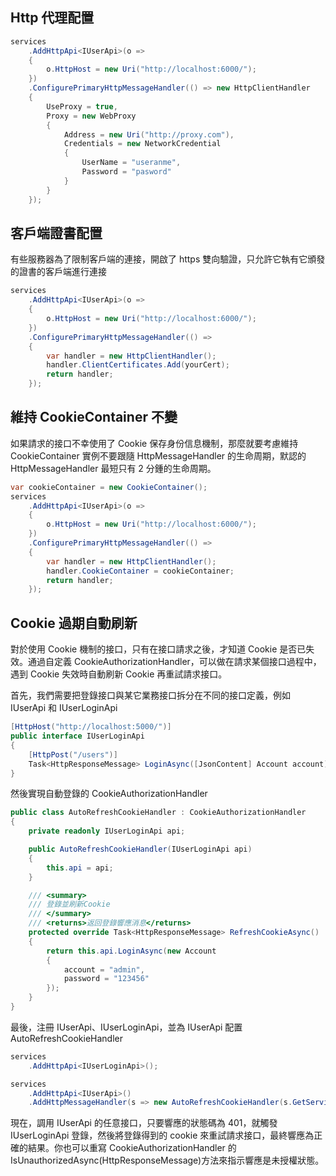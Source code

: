 ## Http 代理配置

```csharp
services
    .AddHttpApi<IUserApi>(o =>
    {
        o.HttpHost = new Uri("http://localhost:6000/");
    })
    .ConfigurePrimaryHttpMessageHandler(() => new HttpClientHandler
    {
        UseProxy = true,
        Proxy = new WebProxy
        {
            Address = new Uri("http://proxy.com"),
            Credentials = new NetworkCredential
            {
                UserName = "useranme",
                Password = "pasword"
            }
        }
    });
```

## 客戶端證書配置

有些服務器為了限制客戶端的連接，開啟了 https 雙向驗證，只允許它執有它頒發的證書的客戶端進行連接

```csharp
services
    .AddHttpApi<IUserApi>(o =>
    {
        o.HttpHost = new Uri("http://localhost:6000/");
    })
    .ConfigurePrimaryHttpMessageHandler(() =>
    {
        var handler = new HttpClientHandler();
        handler.ClientCertificates.Add(yourCert);
        return handler;
    });
```

## 維持 CookieContainer 不變

如果請求的接口不幸使用了 Cookie 保存身份信息機制，那麼就要考慮維持 CookieContainer 實例不要跟隨 HttpMessageHandler 的生命周期，默認的 HttpMessageHandler 最短只有 2 分鍾的生命周期。

```csharp
var cookieContainer = new CookieContainer();
services
    .AddHttpApi<IUserApi>(o =>
    {
        o.HttpHost = new Uri("http://localhost:6000/");
    })
    .ConfigurePrimaryHttpMessageHandler(() =>
    {
        var handler = new HttpClientHandler();
        handler.CookieContainer = cookieContainer;
        return handler;
    });
```

## Cookie 過期自動刷新

對於使用 Cookie 機制的接口，只有在接口請求之後，才知道 Cookie 是否已失效。通過自定義 CookieAuthorizationHandler，可以做在請求某個接口過程中，遇到 Cookie 失效時自動刷新 Cookie 再重試請求接口。

首先，我們需要把登錄接口與某它業務接口拆分在不同的接口定義，例如 IUserApi 和 IUserLoginApi

```csharp
[HttpHost("http://localhost:5000/")]
public interface IUserLoginApi
{
    [HttpPost("/users")]
    Task<HttpResponseMessage> LoginAsync([JsonContent] Account account);
}
```

然後實現自動登錄的 CookieAuthorizationHandler

```csharp
public class AutoRefreshCookieHandler : CookieAuthorizationHandler
{
    private readonly IUserLoginApi api;

    public AutoRefreshCookieHandler(IUserLoginApi api)
    {
        this.api = api;
    }

    /// <summary>
    /// 登錄並刷新Cookie
    /// </summary>
    /// <returns>返回登錄響應消息</returns>
    protected override Task<HttpResponseMessage> RefreshCookieAsync()
    {
        return this.api.LoginAsync(new Account
        {
            account = "admin",
            password = "123456"
        });
    }
}
```

最後，注冊 IUserApi、IUserLoginApi，並為 IUserApi 配置 AutoRefreshCookieHandler

```csharp
services
    .AddHttpApi<IUserLoginApi>();

services
    .AddHttpApi<IUserApi>()
    .AddHttpMessageHandler(s => new AutoRefreshCookieHandler(s.GetService<IUserLoginApi>()));
```

現在，調用 IUserApi 的任意接口，只要響應的狀態碼為 401，就觸發 IUserLoginApi 登錄，然後將登錄得到的 cookie 來重試請求接口，最終響應為正確的結果。你也可以重寫 CookieAuthorizationHandler 的 IsUnauthorizedAsync(HttpResponseMessage)方法來指示響應是未授權狀態。